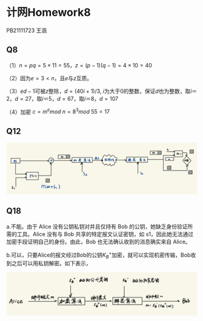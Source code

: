 # 计网Homework8

PB21111723 王涵

## Q8

（1）$n=pq=5\times11=55$，$z=(p-1)(q-1)=4\times10=40$

（2）因为$e=3<n$，且$e$与$z$互质。

（3）$ed-1$可被$z$整除，$d = (40i+1)/3$, $i$为大于0的整数，保证$d$也为整数，取$i＝2$，$d=27$，取$i＝5$，$d=67$，取$i＝8$，$d=107$

（4）加密 $c=m^emod\mathrm{~}n=8^3mod\mathrm{~}55=17$

## Q12

![ddae0b9267505fde38ec121ce847d5f](计网Homework8.assets/ddae0b9267505fde38ec121ce847d5f.jpg)

## Q18

a.不能。由于 Alice 没有公钥私钥对并且仅持有 Bob 的公钥，她缺乏身份验证所需的工具。Alice 没有与 Bob 共享的特定报文认证密钥，如 s1，因此她无法通过加密手段证明自己的身份。由此，Bob 也无法确认收到的消息确实来自 Alice。

b.可以，只要Alice的报文经过Bob的公钥$K_B^+$加密，就可以实现机密传输，Bob收到之后可以用私钥解密。如下表示，

![81acc604b4c5e851ad064b40b9763a0](计网Homework8.assets/81acc604b4c5e851ad064b40b9763a0.jpg)



